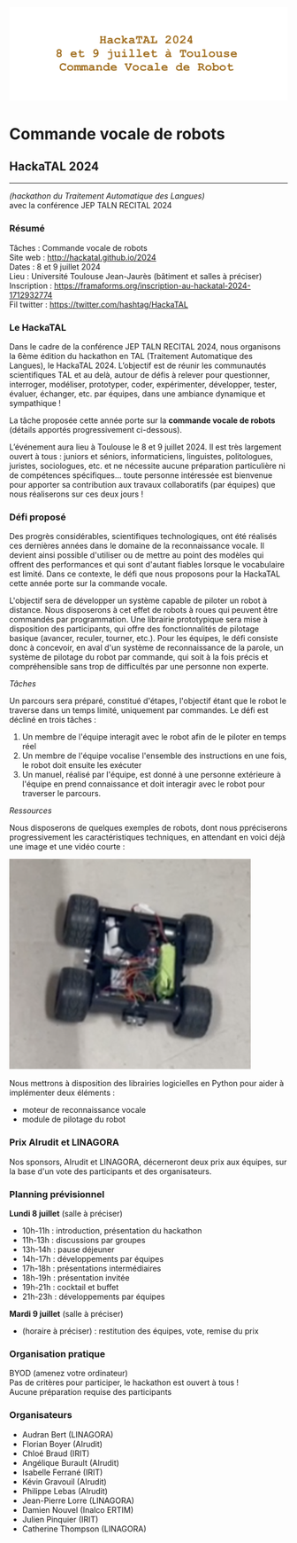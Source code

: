 ![HackaTAL 2024](https://raw.githubusercontent.com/HackaTAL/2024/gh-pages/HackaTAL_2024.png)

# Commande vocale de robots

## HackaTAL 2024
---------------
*(hackathon du Traitement Automatique des Langues)*  
avec la conférence JEP TALN RECITAL 2024

### Résumé

Tâches : Commande vocale de robots  
Site web : http://hackatal.github.io/2024  
Dates : 8 et 9 juillet 2024  
Lieu : Université Toulouse Jean-Jaurès (bâtiment et salles à préciser)  
Inscription : https://framaforms.org/inscription-au-hackatal-2024-1712932774  
Fil twitter : https://twitter.com/hashtag/HackaTAL  

### Le HackaTAL

Dans le cadre de la conférence JEP TALN RECITAL 2024, nous organisons la 6ème édition du hackathon en TAL (Traitement Automatique des Langues), le HackaTAL 2024. L’objectif est de réunir les communautés scientifiques TAL et au delà, autour de défis à relever pour questionner, interroger, modéliser, prototyper, coder, expérimenter, développer, tester, évaluer, échanger, etc. par équipes, dans une ambiance dynamique et sympathique !

La tâche proposée cette année porte sur la **commande vocale de robots** (détails apportés progressivement ci-dessous).

L’événement aura lieu à Toulouse le 8 et 9 juillet 2024. Il est très largement ouvert à tous : juniors et séniors, informaticiens, linguistes, politologues, juristes, sociologues, etc. et ne nécessite aucune préparation particulière ni de compétences spécifiques... toute personne intéressée est bienvenue  pour apporter sa contribution aux travaux collaboratifs (par équipes) que nous réaliserons sur ces deux jours !

### Défi proposé

Des progrès considérables, scientifiques technologiques, ont été réalisés ces dernières années dans le domaine de la reconnaissance vocale. Il devient ainsi possible d'utiliser ou de mettre au point des modèles qui offrent des performances et qui sont d'autant fiables lorsque le vocabulaire est limité. Dans ce contexte, le défi que nous proposons pour la HackaTAL cette année porte sur la commande vocale.

L'objectif sera de développer un système capable de piloter un robot à distance. Nous disposerons à cet effet de robots à roues qui peuvent être commandés par programmation. Une librairie prototypique sera mise à disposition des participants, qui offre des fonctionnalités de pilotage basique (avancer, reculer, tourner, etc.). Pour les équipes, le défi consiste donc à concevoir, en aval d'un système de reconnaissance de la parole, un système de pilotage du robot par commande, qui soit à la fois précis et compréhensible sans trop de difficultés par une personne non experte.

*Tâches*

Un parcours sera préparé, constitué d'étapes, l'objectif étant que le robot le traverse dans un temps limité, uniquement par commandes. Le défi est décliné en trois tâches :

1. Un membre de l'équipe interagit avec le robot afin de le piloter en temps réel
1. Un membre de l'équipe vocalise l'ensemble des instructions en une fois, le robot doit ensuite les exécuter
1. Un manuel, réalisé par l'équipe, est donné à une personne extérieure à l'équipe en prend connaissance et doit interagir avec le robot pour traverser le parcours.

*Ressources*

Nous disposerons de quelques exemples de robots, dont nous ppréciserons progressivement les caractéristiques techniques, en attendant en voici déjà une image et une vidéo courte :

![Image du robot](https://raw.githubusercontent.com/HackaTAL/2024/gh-pages/robot.png)

Nous mettrons à disposition des librairies logicielles en Python pour aider à implémenter deux éléments : 

- moteur de reconnaissance vocale
- module de pilotage du robot

### Prix AIrudit et LINAGORA

Nos sponsors, AIrudit et LINAGORA, décerneront deux prix aux équipes, sur la base d'un vote des participants et des organisateurs.

### Planning prévisionnel

**Lundi 8 juillet** (salle à préciser)

- 10h-11h : introduction, présentation du hackathon
- 11h-13h : discussions par groupes
- 13h-14h : pause déjeuner
- 14h-17h : développements par équipes
- 17h-18h : présentations intermédiaires
- 18h-19h : présentation invitée
- 19h-21h : cocktail et buffet
- 21h-23h : développements par équipes

**Mardi 9 juillet** (salle à préciser)

- (horaire à préciser) : restitution des équipes, vote, remise du prix

### Organisation pratique

BYOD (amenez votre ordinateur)  
Pas de critères pour participer, le hackathon est ouvert à tous !  
Aucune préparation requise des participants 

### Organisateurs

- Audran Bert (LINAGORA)
- Florian Boyer (AIrudit)
- Chloé Braud (IRIT)
- Angélique Burault (AIrudit)
- Isabelle Ferrané (IRIT)
- Kévin Gravouil (AIrudit)
- Philippe Lebas (AIrudit)
- Jean-Pierre Lorre (LINAGORA)
- Damien Nouvel (Inalco ERTIM)
- Julien Pinquier (IRIT)
- Catherine Thompson (LINAGORA)
